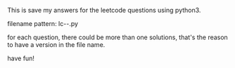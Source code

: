 This is save my answers for the leetcode questions using python3.

filename pattern:
lc<question-number>-<version>-<freeform>.py

for each question, there could be more than one solutions,
that's the reason to have a version in the file name.

have fun!

